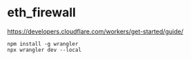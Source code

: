 # eth_firewall
https://developers.cloudflare.com/workers/get-started/guide/
```
npm install -g wrangler
npx wrangler dev --local 

```
